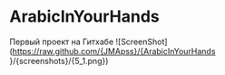 # ArabicInYourHands
Первый проект на Гитхабе
![ScreenShot](https://raw.github.com/{JMApss}/{ArabicInYourHands
}/{screenshots}/{5_1.png})
